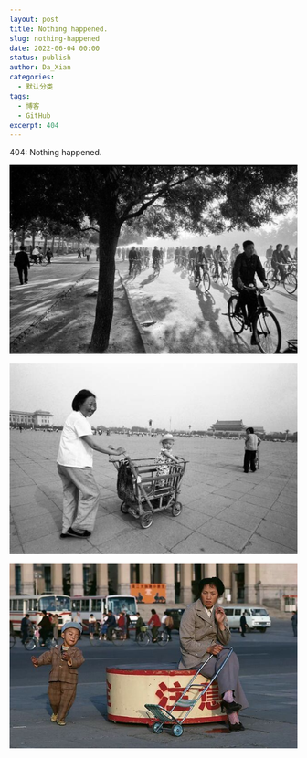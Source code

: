 ```yaml
---
layout: post
title: Nothing happened.
slug: nothing-happened
date: 2022-06-04 00:00
status: publish
author: Da_Xian
categories: 
  - 默认分类
tags: 
  - 博客
  - GitHub
excerpt: 404
---
```


404: Nothing happened.

![](./images/0535/1-Inge-Morath-Chang-An-Avenue-Beijing-China-1978.jpeg)

![](./images/0535/70.jpeg)

![](./images/0535/71.jpeg)
